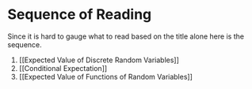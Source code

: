 # Sequence of Reading
Since it is hard to gauge what to read based on the title alone here is the sequence.
1. [[Expected Value of Discrete Random Variables]]
2. [[Conditional Expectation]]
3. [[Expected Value of Functions of Random Variables]]